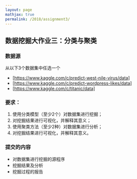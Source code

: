 ```yaml
---
layout: page
mathjax: true
permalink: /2018/assignment3/
---
```


## 数据挖掘大作业三：分类与聚类

### 数据源

从以下3个数据集中任选一个

- [https://www.kaggle.com/c/predict-west-nile-virus/data]
- [https://www.kaggle.com/c/predict-wordpress-likes/data]
- [https://www.kaggle.com/c/titanic/data]

### 要求：

1. 使用分类模型（至少2个）对数据集进行挖掘；
2. 对挖掘结果进行可视化，并解释其意义；
3. 使用聚类方法（至少2种）对数据集进行分析；
4. 对挖掘结果进行可视化，并解释其意义。

### 提交的内容

- 对数据集进行挖掘的源程序
- 挖掘结果及分析
- 挖掘过程的报告